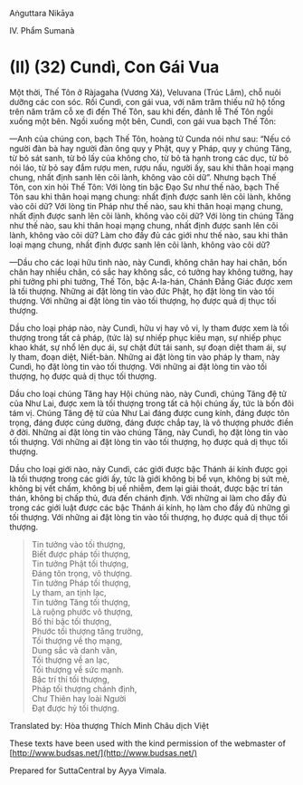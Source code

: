 Aṅguttara Nikāya

IV. Phẩm Sumanà

# (II) (32) Cundì, Con Gái Vua

Một thời, Thế Tôn ở Ràjagaha (Vương Xá), Veluvana (Trúc Lâm), chỗ nuôi dưỡng các con sóc. Rồi Cundì, con gái vua, với năm trăm thiếu nữ hộ tống trên năm trăm cỗ xe đi đến Thế Tôn, sau khi đến, đảnh lễ Thế Tôn ngồi xuống một bên. Ngồi xuống một bên, Cundì, con gái vua bạch Thế Tôn:

—Anh của chúng con, bạch Thế Tôn, hoàng tử Cunda nói như sau: “Nếu có người đàn bà hay người đàn ông quy y Phật, quy y Pháp, quy y chúng Tăng, từ bỏ sát sanh, từ bỏ lấy của không cho, từ bỏ tà hạnh trong các dục, từ bỏ nói láo, từ bỏ say đắm rượu men, rượu nấu, người ấy, sau khi thân hoại mạng chung, nhất định sanh lên cõi lành, không vào cõi dữ”. Nhưng bạch Thế Tôn, con xin hỏi Thế Tôn: Với lòng tin bậc Ðạo Sư như thế nào, bạch Thế Tôn sau khi thân hoại mạng chung: nhất định được sanh lên cõi lành, không vào cõi dữ? Với lòng tin Pháp như thế nào, sau khi thân hoại mạng chung, nhất định được sanh lên cõi lành, không vào cõi dữ? Với lòng tin chúng Tăng như thế nào, sau khi thân hoại mạng chung, nhất định được sanh lên cõi lành, không vào cõi dữ? Làm cho đầy đủ các giới như thế nào, sau khi thân loại mạng chung, nhất định được sanh lên cõi lành, không vào cõi dữ?

—Dầu cho các loại hữu tình nào, này Cundì, không chân hay hai chân, bốn chân hay nhiều chân, có sắc hay không sắc, có tưởng hay không tưởng, hay phi tưởng phi phi tưởng, Thế Tôn, bậc A-la-hán, Chánh Ðẳng Giác được xem là tối thượng. Những ai đặt lòng tin vào đức Phật, họ đặt lòng tin vào tối thượng. Với những ai đặt lòng tin vào tối thượng, họ được quả dị thục tối thượng.

Dầu cho loại pháp nào, này Cundì, hữu vi hay vô vi, ly tham được xem là tối thượng trong tất cả pháp, (tức là) sự nhiếp phục kiêu mạn, sự nhiếp phục khao khát, sự nhổ lên dục ái, sự chặt đứt tái sanh, sự đoạn diệt tham ái, sự ly tham, đoạn diệt, Niết-bàn. Những ai đặt lòng tin vào pháp ly tham, này Cundì, họ đặt lòng tin vào tối thượng. Với những ai đặt lòng tin vào tối thượng, họ được quả dị thục tối thượng.

Dầu cho loại chúng Tăng hay Hội chúng nào, này Cundì, chúng Tăng đệ tử của Như Lai, được xem là tối thượng trong tất cả hội chúng ấy, tức là bốn đôi tám vị. Chúng Tăng đệ tử của Như Lai đáng được cung kính, đáng được tôn trọng, đáng được cúng dường, đáng được chắp tay, là vô thượng phước điền ở đời. Những ai đặt lòng tin vào chúng Tăng, này Cundì, họ đặt lòng tin vào tối thượng. Với những ai đặt lòng tin vào tối thượng, họ được quả dị thục tối thượng.

Dầu cho loại giới nào, này Cundì, các giới được bậc Thánh ái kính được gọi là tối thượng trong các giới ấy, tức là giới không bị bể vụn, không bị sứt mẻ, không bị vết chấm, không bị uế nhiễm, đem lại giải thoát, được bậc trí tán thán, không bị chấp thủ, đưa đến chánh định. Với những ai làm cho đầy đủ trong các giới luật được các bậc Thánh ái kính, họ làm cho đầy đủ những gì tối thượng. Với những ai đặt lòng tin vào tối thượng, họ được quả dị thục tối thượng.

> Tin tưởng vào tối thượng,  
> Biết được pháp tối thượng,  
> Tin tưởng Phật tối thượng,  
> Ðáng tôn trọng, vô thượng.  
> Tin tưởng Pháp tối thượng,  
> Ly tham, an tịnh lạc,  
> Tin tưởng Tăng tối thượng,  
> Là ruộng phước vô thượng,  
> Bố thí bậc tối thượng,  
> Phước tối thượng tăng trưởng,  
> Tối thượng về thọ mạng,  
> Dung sắc và danh văn,  
> Tối thượng về an lạc,  
> Tối thượng về sức mạnh.  
> Bậc trí thí tối thượng,  
> Pháp tối thượng chánh định,  
> Chư Thiên hay loài Người  
> Ðạt được hỷ tối thượng.

Translated by: Hòa thượng Thích Minh Châu dịch Việt

These texts have been used with the kind permission of the webmaster of [http://www.budsas.net/](http://www.budsas.net/)

Prepared for SuttaCentral by Ayya Vimala.